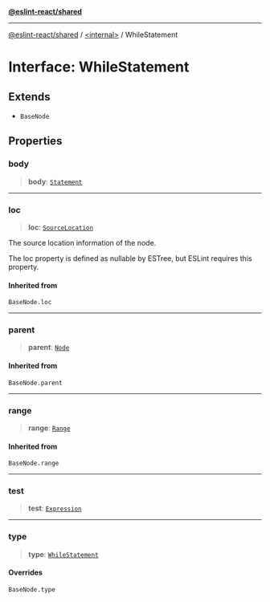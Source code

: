 [**@eslint-react/shared**](../../README.md)

***

[@eslint-react/shared](../../README.md) / [\<internal\>](../README.md) / WhileStatement

# Interface: WhileStatement

## Extends

- `BaseNode`

## Properties

### body

> **body**: [`Statement`](../type-aliases/Statement.md)

***

### loc

> **loc**: [`SourceLocation`](SourceLocation.md)

The source location information of the node.

The loc property is defined as nullable by ESTree, but ESLint requires this property.

#### Inherited from

`BaseNode.loc`

***

### parent

> **parent**: [`Node`](../type-aliases/Node.md)

#### Inherited from

`BaseNode.parent`

***

### range

> **range**: [`Range`](../type-aliases/Range.md)

#### Inherited from

`BaseNode.range`

***

### test

> **test**: [`Expression`](../type-aliases/Expression.md)

***

### type

> **type**: [`WhileStatement`](../README.md#whilestatement)

#### Overrides

`BaseNode.type`
